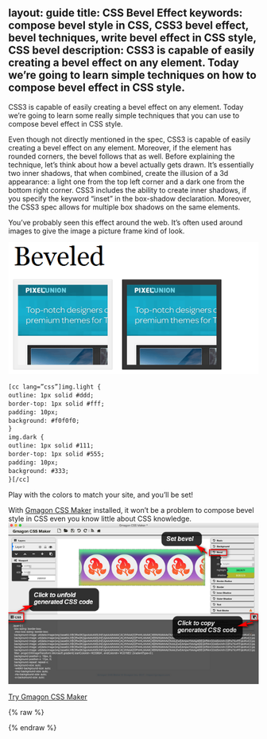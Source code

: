 layout: guide
title: CSS Bevel Effect 
keywords: compose bevel style in CSS, CSS3 bevel effect, bevel techniques, write bevel effect in CSS style, CSS bevel
description: CSS3 is capable of easily creating a bevel effect on any element. Today we’re going to learn simple techniques on how to compose bevel effect in CSS style.
---

CSS3 is capable of easily creating a bevel effect on any element. Today we’re going to learn some really simple techniques that you can use to compose bevel effect in CSS style. 

Even though not directly mentioned in the spec, CSS3 is capable of easily creating a bevel effect on any element. Moreover, if the element has rounded corners, the bevel follows that as well. Before explaining the technique, let’s think about how a bevel actually gets drawn. It’s essentially two inner shadows, that when combined, create the illusion of a 3d appearance: a light one from the top left corner and a dark one from the bottom right corner. CSS3 includes the ability to create inner shadows, if you specify the keyword “inset” in the box-shadow declaration. Moreover, the CSS3 spec allows for multiple box shadows on the same elements.

You’ve probably seen this effect around the web. It’s often used around images to give the image a picture frame kind of look. 


![](img/beveled.png)

```html
[cc lang=”css”]img.light {
outline: 1px solid #ddd;
border-top: 1px solid #fff;
padding: 10px;
background: #f0f0f0;
}
img.dark {
outline: 1px solid #111;
border-top: 1px solid #555;
padding: 10px;
background: #333;
}[/cc]
```
Play with the colors to match your site, and you’ll be set!

With <a href="../../../products/store/gmagon_css_maker/" target="_blank" rel="nofollow me noopener noreferrer" >Gmagon CSS Maker</a> installed, it won’t be a problem to compose bevel style in CSS even you know little about CSS knowledge. 
![](img/bevel.png)

<p><a href="../../../products/store/gmagon_css_maker/" target="_blank" class="button padding20">Try Gmagon CSS Maker</a></p>

{% raw %}
<link rel="stylesheet" href="./css/page.common.css">
{% endraw %}



